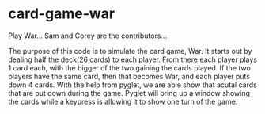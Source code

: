 # card-game-war
Play War...
Sam and Corey are the contributors...

   The purpose of this code is to simulate the card game, War. It starts out by dealing half the deck(26 cards) to each player. From there each player plays 1 card each, with the bigger of the two gaining the cards played. If the two players have the same card, then that becomes War, and each player puts down 4 cards. With the help from pyglet, we are able show that acutal cards that are put down during the game. Pyglet will bring up a window showing the cards while a keypress is allowing it to show one turn of the game. 
